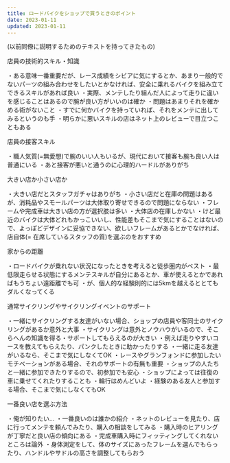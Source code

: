 ```yaml
---
title: ロードバイクをショップで買うときのポイント
date: 2023-01-11
updated: 2023-01-11
---
```


(以前同僚に説明するためのテキストを持ってきたもの)

店員の技術的スキル・知識

・ある意味一番重要だが、レース成績をシビアに気にするとか、あまり一般的でないパーツの組み合わせをしたいとかなければ、安全に乗れるバイクを組み立てできるスキルがあれば良い
  ・実際、メンテしたり組んだ人によって走りに違いを感じることはあるので腕が良い方がいいのは確か
  ・問題はあまりそれを確かめる術がないこと
	・すでに何かバイクを持っていれば、それをメンテに出してみるというのも手
・明らかに悪いスキルの店はネット上のレビューで目立つこともある

店員の接客スキル

・職人気質(=無愛想)で腕のいい人もいるが、現代において接客も腕も良い人は普通にいる
・あと接客が悪いと通うのに心理的ハードルがありがち

大きい店か小さい店か

・大きい店だとスタッフガチャはありがち
・小さい店だと在庫の問題はあるが、消耗品やスモールパーツは大体取り寄せできるので問題にならない
・フレームや完成車は大きい店の方が選択肢は多い
	・大体店の在庫しかない
	・けど最近のバイクは大体どれもかっこいいし、性能差もそこまで気にすることはないので、よっぽどデザインに妥協できない、欲しいフレームがあるとかでなければ、店自体(= 在席しているスタッフの質)を選ぶのをおすすめ

家からの距離

・ロードバイクが乗れない状況になったときを考えると徒歩圏内がベスト
	・最低限走らせる状態にするメンテスキルが自分にあるとか、車が使えるとかであればもうちょい遠距離でも可
	・が、個人的な経験則的には5kmを越えるととてもダルくなってくる

通常サイクリングやサイクリングイベントのサポート

・一緒にサイクリングする友達がいない場合、ショップの店員や客同士のサイクリングがあるか意外と大事
	・サイクリングは意外とノウハウがいるので、そこらへんの知識を得る・サポートしてもらえるのが大きい
	  ・例えば走りやすいコースを教えてもらえたり、パンクしたときに助かったりする
	  ・一緒に走る友達がいるなら、そこまで気にしなくてOK
	・レースやグランフォンドに参加したいモチベーションがある場合、それのサポートの有無も重要
		・ショップの人たちと一緒に参加できたりするので、初参加でも安心
		・ショップによっては往復の車に乗せてくれたりすることも
			  ・輪行はめんどいよ
		・経験のある友人と参加する場合、そこまで気にしなくてもOK

一番良い店を選ぶ方法

・俺が知りたい…
・一番良いのは誰かの紹介
・ネットのレビューを見たり、店に行ってメンテを頼んでみたり、購入の相談をしてみる
・購入時のヒアリングが丁寧だと良い店の傾向にある
	・完成車購入時にフィッティングしてくれないところは論外
	  ・身体測定をして、体のサイズにあったフレームを選んでもらったり、ハンドルやサドルの高さを調整してもらおう
